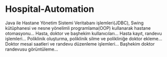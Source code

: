 # Hospital-Automation
Java ile Hastane Yönetim Sistemi
Veritabanı işlemleri(JDBC), Swing kütüphanesi ve nesne yönelimli programlama(OOP) kullanarak hastane otomasyonu...
Hasta, doktor ve başhekim kullanıcıları...
Hasta kayıt, randevu işlemleri...
Poliklinik oluşturma, poliklinik  silme ve polikliniğe doktor ekleme...
Doktor mesai saatleri ve randevu düzenleme işlemleri...
Başhekim doktor randevusu görüntüleme...


